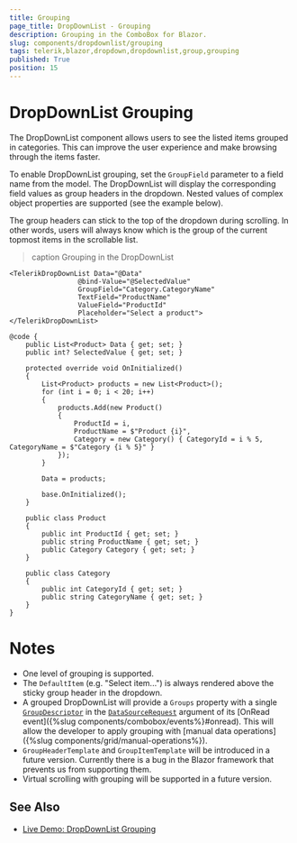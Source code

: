 ```yaml
---
title: Grouping
page_title: DropDownList - Grouping
description: Grouping in the ComboBox for Blazor.
slug: components/dropdownlist/grouping
tags: telerik,blazor,dropdown,dropdownlist,group,grouping
published: True
position: 15
---
```


# DropDownList Grouping

The DropDownList component allows users to see the listed items grouped in categories. This can improve the user experience and make browsing through the items faster.

To enable DropDownList grouping, set the `GroupField` parameter to a field name from the model. The DropDownList will display the corresponding field values as group headers in the dropdown. Nested values of complex object properties are supported (see the example below).

The group headers can stick to the top of the dropdown during scrolling. In other words, users will always know which is the group of the current topmost items in the scrollable list.

>caption Grouping in the DropDownList

````CSHTML
<TelerikDropDownList Data="@Data"
                 @bind-Value="@SelectedValue"
                 GroupField="Category.CategoryName"
                 TextField="ProductName"
                 ValueField="ProductId"
                 Placeholder="Select a product">
</TelerikDropDownList>

@code {
    public List<Product> Data { get; set; }
    public int? SelectedValue { get; set; }

    protected override void OnInitialized()
    {
        List<Product> products = new List<Product>();
        for (int i = 0; i < 20; i++)
        {
            products.Add(new Product()
            {
                ProductId = i,
                ProductName = $"Product {i}",
                Category = new Category() { CategoryId = i % 5, CategoryName = $"Category {i % 5}" }
            });
        }

        Data = products;

        base.OnInitialized();
    }

    public class Product
    {
        public int ProductId { get; set; }
        public string ProductName { get; set; }
        public Category Category { get; set; }
    }

    public class Category
    {
        public int CategoryId { get; set; }
        public string CategoryName { get; set; }
    }
}
````

# Notes

* One level of grouping is supported.
* The `DefaultItem` (e.g. "Select item...") is always rendered above the sticky group header in the dropdown.
* A grouped DropDownList will provide a `Groups` property with a single [`GroupDescriptor`](https://docs.telerik.com/blazor-ui/api/Telerik.DataSource.GroupDescriptor) in the [`DataSourceRequest`](https://docs.telerik.com/blazor-ui/api/Telerik.DataSource.DataSourceRequest) argument of its [OnRead event]({%slug components/combobox/events%}#onread). This will allow the developer to apply grouping with [manual data operations]({%slug components/grid/manual-operations%}).
* `GroupHeaderTemplate` and `GroupItemTemplate` will be introduced in a future version. Currently there is a bug in the Blazor framework that prevents us from supporting them.
* Virtual scrolling with grouping will be supported in a future version.

## See Also

  * [Live Demo: DropDownList Grouping](https://demos.telerik.com/blazor-ui/dropdownlist/grouping)

